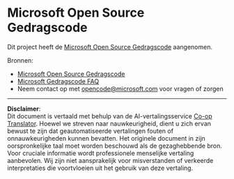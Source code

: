 <!--
CO_OP_TRANSLATOR_METADATA:
{
  "original_hash": "c06b12caf3c901eb3156e3dd5b0aea56",
  "translation_date": "2025-08-28T20:13:26+00:00",
  "source_file": "etc/CODE_OF_CONDUCT.md",
  "language_code": "nl"
}
-->
# Microsoft Open Source Gedragscode

Dit project heeft de [Microsoft Open Source Gedragscode](https://opensource.microsoft.com/codeofconduct/) aangenomen.

Bronnen:

- [Microsoft Open Source Gedragscode](https://opensource.microsoft.com/codeofconduct/)
- [Microsoft Gedragscode FAQ](https://opensource.microsoft.com/codeofconduct/faq/)
- Neem contact op met [opencode@microsoft.com](mailto:opencode@microsoft.com) voor vragen of zorgen

---

**Disclaimer**:  
Dit document is vertaald met behulp van de AI-vertalingsservice [Co-op Translator](https://github.com/Azure/co-op-translator). Hoewel we streven naar nauwkeurigheid, dient u zich ervan bewust te zijn dat geautomatiseerde vertalingen fouten of onnauwkeurigheden kunnen bevatten. Het originele document in zijn oorspronkelijke taal moet worden beschouwd als de gezaghebbende bron. Voor cruciale informatie wordt professionele menselijke vertaling aanbevolen. Wij zijn niet aansprakelijk voor misverstanden of verkeerde interpretaties die voortvloeien uit het gebruik van deze vertaling.